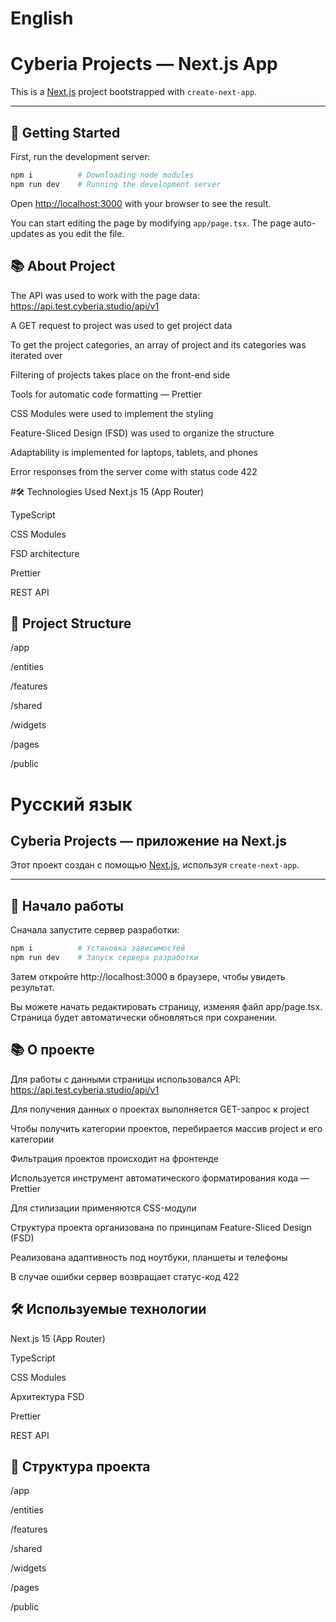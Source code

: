 # English 
# Cyberia Projects — Next.js App

This is a [Next.js](https://nextjs.org/) project bootstrapped with `create-next-app`.

---

## 🚀 Getting Started

First, run the development server:

```bash
npm i          # Downloading node modules
npm run dev    # Running the development server
```

Open [http://localhost:3000](http://localhost:3000) with your browser to see the result.

You can start editing the page by modifying `app/page.tsx`. The page auto-updates as you edit the file.

## 📚 About Project
The API was used to work with the page data: https://api.test.cyberia.studio/api/v1

A GET request to project was used to get project data

To get the project categories, an array of project and its categories was iterated over

Filtering of projects takes place on the front-end side

Tools for automatic code formatting — Prettier

CSS Modules were used to implement the styling

Feature-Sliced Design (FSD) was used to organize the structure

Adaptability is implemented for laptops, tablets, and phones

Error responses from the server come with status code 422

#🛠️ Technologies Used
Next.js 15 (App Router)

TypeScript

CSS Modules

FSD architecture

Prettier

REST API

## 📁 Project Structure

/app

/entities

/features

/shared

/widgets

/pages

/public

# Русский язык

## Cyberia Projects — приложение на Next.js

Этот проект создан с помощью [Next.js](https://nextjs.org/), используя `create-next-app`.

---

## 🚀 Начало работы

Сначала запустите сервер разработки:

```bash
npm i          # Установка зависимостей
npm run dev    # Запуск сервера разработки
```

Затем откройте http://localhost:3000 в браузере, чтобы увидеть результат.

Вы можете начать редактировать страницу, изменяя файл app/page.tsx. Страница будет автоматически обновляться при сохранении.

## 📚 О проекте
Для работы с данными страницы использовался API: https://api.test.cyberia.studio/api/v1

Для получения данных о проектах выполняется GET-запрос к project

Чтобы получить категории проектов, перебирается массив project и его категории

Фильтрация проектов происходит на фронтенде

Используется инструмент автоматического форматирования кода — Prettier

Для стилизации применяются CSS-модули

Структура проекта организована по принципам Feature-Sliced Design (FSD)

Реализована адаптивность под ноутбуки, планшеты и телефоны

В случае ошибки сервер возвращает статус-код 422

## 🛠️ Используемые технологии
Next.js 15 (App Router)

TypeScript

CSS Modules

Архитектура FSD

Prettier

REST API

## 📁 Структура проекта

/app

/entities

/features

/shared

/widgets

/pages

/public
